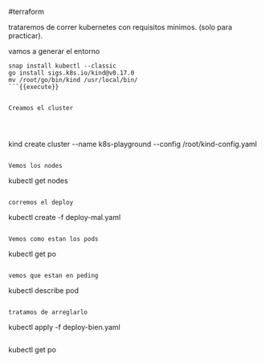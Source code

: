 #terraform

trataremos de correr kubernetes con requisitos minimos. (solo para practicar).

vamos a generar el entorno

```
snap install kubectl --classic
go install sigs.k8s.io/kind@v0.17.0
mv /root/go/bin/kind /usr/local/bin/
```{{execute}}


Creamos el cluster




```
kind create cluster --name k8s-playground --config /root/kind-config.yaml

```{{execute}}

Vemos los nodes

```
kubectl get nodes
```{{execute}}

corremos el deploy

```
kubectl create -f deploy-mal.yaml
```{{execute}}

Vemos como estan los pods

```
kubectl get po
```{{execute}}

vemos que estan en peding

```
kubectl describe pod <nombre-pod>
```{{execute}}

tratamos de arreglarlo

```
kubectl apply -f deploy-bien.yaml
```{{execute}}

```
kubectl get po
```{{execute}}

